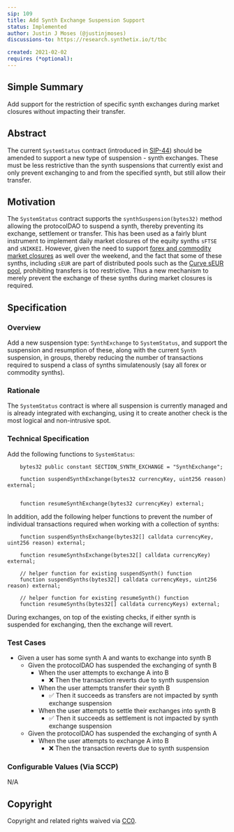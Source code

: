 ```yaml
---
sip: 109
title: Add Synth Exchange Suspension Support
status: Implemented
author: Justin J Moses (@justinjmoses)
discussions-to: https://research.synthetix.io/t/tbc

created: 2021-02-02
requires (*optional):
---
```


<!--You can leave these HTML comments in your merged SIP and delete the visible duplicate text guides, they will not appear and may be helpful to refer to if you edit it again. This is the suggested template for new SIPs. Note that an SIP number will be assigned by an editor. When opening a pull request to submit your SIP, please use an abbreviated title in the filename, `sip-draft_title_abbrev.md`. The title should be 44 characters or less.-->

## Simple Summary

<!--"If you can't explain it simply, you don't understand it well enough." Simply describe the outcome the proposed changes intends to achieve. This should be non-technical and accessible to a casual community member.-->

Add support for the restriction of specific synth exchanges during market closures without impacting their transfer.

## Abstract

<!--A short (~200 word) description of the proposed change, the abstract should clearly describe the proposed change. This is what *will* be done if the SIP is implemented, not *why* it should be done or *how* it will be done. If the SIP proposes deploying a new contract, write, "we propose to deploy a new contract that will do x".-->

The current `SystemStatus` contract (introduced in [SIP-44](https://sips.synthetix.io/sips/sip-44)) should be amended to support a new type of suspension - synth exchanges. These must be less restrictive than the synth suspensions that currently exist and only prevent exchanging to and from the specified synth, but still allow their transfer.

## Motivation

<!--This is the problem statement. This is the *why* of the SIP. It should clearly explain *why* the current state of the protocol is inadequate.  It is critical that you explain *why* the change is needed, if the SIP proposes changing how something is calculated, you must address *why* the current calculation is innaccurate or wrong. This is not the place to describe how the SIP will address the issue!-->

The `SystemStatus` contract supports the `synthSuspension(bytes32)` method allowing the protocolDAO to suspend a synth, thereby preventing its exchange, settlement or transfer. This has been used as a fairly blunt instrument to implement daily market closures of the equity synths `sFTSE` and `sNIKKEI`. However, given the need to support [forex and commodity market closures](https://www.investopedia.com/terms/forex/f/forex-market-trading-hours.asp) as well over the weekend, and the fact that some of these synths, including `sEUR` are part of distributed pools such as the [Curve sEUR pool](https://www.curve.fi/eurs/), prohibiting transfers is too restrictive. Thus a new mechanism to merely prevent the exchange of these synths during market closures is required.

## Specification

<!--The specification should describe the syntax and semantics of any new feature, there are five sections
1. Overview
2. Rationale
3. Technical Specification
4. Test Cases
5. Configurable Values
-->

### Overview

<!--This is a high level overview of *how* the SIP will solve the problem. The overview should clearly describe how the new feature will be implemented.-->

Add a new suspension type: `SynthExchange` to `SystemStatus`, and support the suspension and resumption of these, along with the current `Synth` suspension, in groups, thereby reducing the number of transactions required to suspend a class of synths simulatenously (say all forex or commodity synths).

### Rationale

<!--This is where you explain the reasoning behind how you propose to solve the problem. Why did you propose to implement the change in this way, what were the considerations and trade-offs. The rationale fleshes out what motivated the design and why particular design decisions were made. It should describe alternate designs that were considered and related work. The rationale may also provide evidence of consensus within the community, and should discuss important objections or concerns raised during discussion.-->

The `SystemStatus` contract is where all suspension is currently managed and is already integrated with exchanging, using it to create another check is the most logical and non-intrusive spot.

### Technical Specification

<!--The technical specification should outline the public API of the changes proposed. That is, changes to any of the interfaces Synthetix currently exposes or the creations of new ones.-->

Add the following functions to `SystemStatus`:

```solidity
    bytes32 public constant SECTION_SYNTH_EXCHANGE = "SynthExchange";

    function suspendSynthExchange(bytes32 currencyKey, uint256 reason) external;


    function resumeSynthExchange(bytes32 currencyKey) external;
```

In addition, add the following helper functions to prevent the number of individual transactions required when working with a collection of synths:

```solidity
    function suspendSynthsExchange(bytes32[] calldata currencyKey, uint256 reason) external;

    function resumeSynthsExchange(bytes32[] calldata currencyKey) external;

    // helper function for existing suspendSynth() function
    function suspendSynths(bytes32[] calldata currencyKeys, uint256 reason) external;

    // helper function for existing resumeSynth() function
    function resumeSynths(bytes32[] calldata currencyKeys) external;
```

During exchanges, on top of the existing checks, if either synth is suspended for exchanging, then the exchange will revert.

### Test Cases

<!--Test cases for an implementation are mandatory for SIPs but can be included with the implementation..-->

- Given a user has some synth A and wants to exchange into synth B
  - Given the protocolDAO has suspended the exchanging of synth B
    - When the user attempts to exchange A into B
      - ❌ Then the transaction reverts due to synth suspension
    - When the user attempts transfer their synth B
      - ✅ Then it succeeds as transfers are not impacted by synth exchange suspension
    - When the user attempts to settle their exchanges into synth B
      - ✅ Then it succeeds as settlement is not impacted by synth exchange suspension
  - Given the protocolDAO has suspended the exchanging of synth A
    - When the user attempts to exchange A into B
      - ❌ Then the transaction reverts due to synth suspension

### Configurable Values (Via SCCP)

<!--Please list all values configurable via SCCP under this implementation.-->

N/A

## Copyright

Copyright and related rights waived via [CC0](https://creativecommons.org/publicdomain/zero/1.0/).

